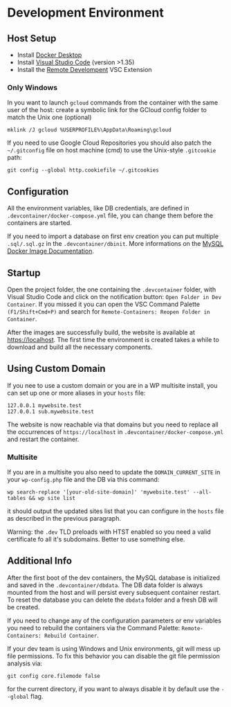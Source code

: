 # Development Environment

## Host Setup

* Install [Docker Desktop](https://www.docker.com/products/docker-desktop)
* Install [Visual Studio Code](https://code.visualstudio.com/) (version >1.35)
* Install the [Remote Develompent](https://marketplace.visualstudio.com/items?itemName=ms-vscode-remote.vscode-remote-extensionpack) VSC Extension

### Only Windows

In you want to launch `gcloud` commands from the container with the same user of the host: create a symbolic link for the GCloud config folder to match the Unix one (optional)
```
mklink /J gcloud %USERPROFILE%\AppData\Roaming\gcloud
```
If you need to use Google Cloud Repositories you should also patch the `~/.gitconfig` file on host machine (cmd) to use the Unix-style `.gitcookie` path:
```
git config --global http.cookiefile ~/.gitcookies
```


## Configuration

All the environment variables, like DB credentials, are defined in `.devcontainer/docker-compose.yml` file, you can change them before the containers are started.

If you need to import a database on first env creation you can put multiple `.sql/.sql.gz` in the `.devcontainer/dbinit`. More informations on the [MySQL Docker Image Documentation](https://hub.docker.com/_/mysql#initializing-a-fresh-instance).

## Startup

Open the project folder, the one containing the `.devcontainer` folder, with Visual Studio Code and click on the notification button: `Open Folder in Dev Container`. If you missed it you can open the VSC Command Palette `(F1/Shift+Cmd+P)` and search for `Remote-Containers: Reopen Folder in Container`.

After the images are successfully build, the website is available at [https://localhost](https://localhost). The first time the environment is created takes a while to download and build all the necessary components.

## Using Custom Domain

If you nee to use a custom domain or you are in a WP multisite install, you can set up one or more aliases in your `hosts` file: 
```
127.0.0.1 mywebsite.test
127.0.0.1 sub.mywebsite.test
```
The website is now reachable via that domains but you need to replace all the occurrences of `https://localhost` in `.devcontainer/docker-compose.yml` and restart the container. 

### Multisite

If you are in a multisite you also need to update the `DOMAIN_CURRENT_SITE` in your `wp-config.php` file and the DB via this command:
```
wp search-replace '[your-old-site-domain]' 'mywebsite.test' --all-tables && wp site list
```
it should output the updated sites list that you can configure in the `hosts` file as described in the previous paragraph.

Warning: the `.dev` TLD preloads with HTST enabled so you need a valid certificate fo all it's subdomains. Better to use something else.

## Additional Info

After the first boot of the dev containers, the MySQL database is initialized and saved in the `.devcontainer/dbdata`. The DB data folder is always mounted from the host and will persist every subsequent container restart. To reset the database you can delete the `dbdata` folder and a fresh DB will be created.

If you need to change any of the configuration parameters or env variables you need to rebuild the containers via the Command Palette: `Remote-Containers: Rebuild Container`.

If your dev team is using Windows and Unix environments, git will mess up file permissions. To fix this behavior you can disable the git file permission analysis via:
```
git config core.filemode false
```
for the current directory, if you want to always disable it by default use the `--global` flag.